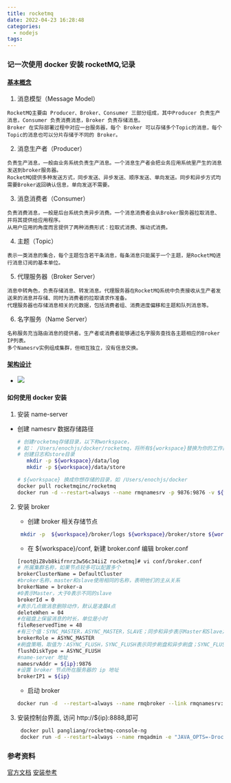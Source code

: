 ```yaml
---
title: rocketmq
date: 2022-04-23 16:28:48
categories:
  - nodejs
tags:
---
```


### 记一次使用 docker 安装 rocketMQ,记录

#### [基本概念](https://github.com/apache/rocketmq/blob/master/docs/cn/concept.md)

1. 消息模型（Message Model）

```dotnetcli
RocketMQ主要由 Producer、Broker、Consumer 三部分组成，其中Producer 负责生产消息，Consumer 负责消费消息，Broker 负责存储消息。
Broker 在实际部署过程中对应一台服务器，每个 Broker 可以存储多个Topic的消息，每个Topic的消息也可以分片存储于不同的 Broker。
```

2. 消息生产者（Producer）

```dotnetcli
负责生产消息，一般由业务系统负责生产消息。一个消息生产者会把业务应用系统里产生的消息发送到broker服务器。
RocketMQ提供多种发送方式，同步发送、异步发送、顺序发送、单向发送。同步和异步方式均需要Broker返回确认信息，单向发送不需要。
```

3. 消息消费者（Consumer）

```dotnetcli
负责消费消息，一般是后台系统负责异步消费。一个消息消费者会从Broker服务器拉取消息、并将其提供给应用程序。
从用户应用的角度而言提供了两种消费形式：拉取式消费、推动式消费。
```

4. 主题（Topic）

```dotnetcli
表示一类消息的集合，每个主题包含若干条消息，每条消息只能属于一个主题，是RocketMQ进行消息订阅的基本单位。
```

5.  代理服务器（Broker Server）

```dotnetcli
消息中转角色，负责存储消息、转发消息。代理服务器在RocketMQ系统中负责接收从生产者发送来的消息并存储、同时为消费者的拉取请求作准备。
代理服务器也存储消息相关的元数据，包括消费者组、消费进度偏移和主题和队列消息等。
```

6. 名字服务（Name Server）

```dotnetcli
名称服务充当路由消息的提供者。生产者或消费者能够通过名字服务查找各主题相应的Broker IP列表。
多个Namesrv实例组成集群，但相互独立，没有信息交换。
```

#### [架构设计](https://github.com/apache/rocketmq/blob/master/docs/cn/architecture.md)

- ![](rocketmq-architecture-1.png)

#### 如何使用 docker 安装

1. 安装 name-server

- 创建 namesrv 数据存储路径

  ```bash
  # 创建rocketmq存储目录，以下称workspace，
  # 如： /Users/enochjs/docker/rocketmq，将所有${workspace}替换为你的工作目录，${ip}替换成你的ip
  # 创建日志和store目录
     mkdir -p ${workspace}/data/log
     mkdir -p ${workspace}/data/store
  ```

  ```bash
  # ${workspace} 换成你想存储的目录，如 /Users/enochjs/docker
  docker pull rocketmqinc/rocketmq
  docker run -d --restart=always --name rmqnamesrv -p 9876:9876 -v ${workspace}/data/log:/root/logs -v ${workspace}/data/store:/root/store -e "MAX_POSSIBLE_HEAP=100000000" rocketmqinc/rocketmq sh mqnamesrv
  ```

2. 安装 broker

   - 创建 broker 相关存储节点

   ```bash
    mkdir -p  ${workspace}/broker/logs ${workspace}/broker/store ${workspace}/conf
   ```

   - 在 ${workspace}/conf, 新建 broker.conf 编辑 broker.conf

   ```bash
   [root@iZ8vb8kifrnrz3w56c34iiZ rocketmq]# vi conf/broker.conf
   # 所属集群名称，如果节点较多可以配置多个
   brokerClusterName = DefaultCluster
   #broker名称，master和slave使用相同的名称，表明他们的主从关系
   brokerName = broker-a
   #0表示Master，大于0表示不同的slave
   brokerId = 0
   #表示几点做消息删除动作，默认是凌晨4点
   deleteWhen = 04
   #在磁盘上保留消息的时长，单位是小时
   fileReservedTime = 48
   #有三个值：SYNC_MASTER，ASYNC_MASTER，SLAVE；同步和异步表示Master和Slave之间同步数据的机制；
   brokerRole = ASYNC_MASTER
   #刷盘策略，取值为：ASYNC_FLUSH，SYNC_FLUSH表示同步刷盘和异步刷盘；SYNC_FLUSH消息写入磁盘后才返回成功状态，ASYNC_FLUSH不需要；
   flushDiskType = ASYNC_FLUSH
   #name-server 地址
   namesrvAddr = ${ip}:9876
   #设置 broker 节点所在服务器的 ip 地址
   brokerIP1 = ${ip}
   ```

   - 启动 broker

   ```bash
   docker run -d  --restart=always --name rmqbroker --link rmqnamesrv:namesrv -p 10911:10911 -p 10909:10909 -v ${workspace}/broker/logs:/root/logs -v  ${workspace}/broker/store:/root/store -v ${workspace}/conf/broker.conf:/opt/rocketmq/conf/broker.conf -e "NAMESRV_ADDR=${ip}:9876" -e "MAX_POSSIBLE_HEAP=200000000" rocketmqinc/rocketmq sh mqbroker -c /opt/rocketmq/conf/broker.conf
   ```

3. 安装控制台界面, 访问 http://${ip}:8888,即可
   ```bash
    docker pull pangliang/rocketmq-console-ng
    docker run -d --restart=always --name rmqadmin -e "JAVA_OPTS=-Drocketmq.namesrv.addr=${ip}:9876 -Dcom.rocketmq.sendMessageWithVIPChannel=false" -p 8888:8080 pangliang/rocketmq-console-ng
   ```

### 参考资料

[官方文档](https://github.com/apache/rocketmq/tree/master/docs/cn)
[安装参考](https://codeantenna.com/a/ZZWuyeurXj)
